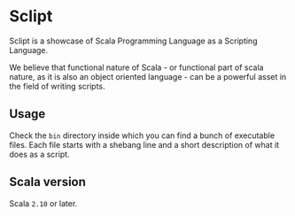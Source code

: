 # Sclipt
Sclipt is a showcase of Scala Programming Language as a Scripting Language. 

We believe that functional nature of Scala - or functional part of scala nature, as it is also an
object oriented language - can be a powerful asset in the field of writing scripts.

## Usage
Check the `bin` directory inside which you can find a bunch of executable files. Each file starts with a shebang
line and a short description of what it does as a script.

## Scala version
Scala `2.10` or later.

